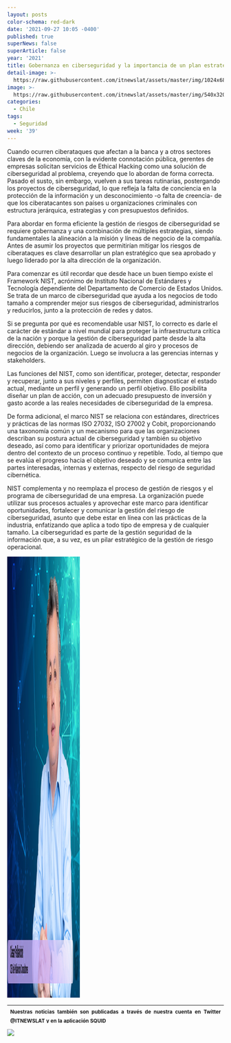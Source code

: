 ```yaml
---
layout: posts
color-schema: red-dark
date: '2021-09-27 10:05 -0400'
published: true
superNews: false
superArticle: false
year: '2021'
title: Gobernanza en ciberseguridad y la importancia de un plan estratégico
detail-image: >-
  https://raw.githubusercontent.com/itnewslat/assets/master/img/1024x680/cesar-pallavicini-g.jpg
image: >-
  https://raw.githubusercontent.com/itnewslat/assets/master/img/540x320/cesar-pallavicini-p.jpg
categories:
  - Chile
tags:
  - Seguridad
week: '39'
---
```

Cuando ocurren ciberataques que afectan a la banca y a otros sectores claves de la economía, con la evidente connotación pública, gerentes de empresas solicitan servicios de Ethical Hacking como una solución de ciberseguridad al problema, creyendo que lo abordan de forma correcta.  Pasado el susto, sin embargo, vuelven a sus tareas rutinarias, postergando los proyectos de ciberseguridad, lo que refleja la falta de conciencia en la protección de la información y un desconocimiento -o falta de creencia- de que los ciberatacantes son países u organizaciones criminales con estructura jerárquica, estrategias y con presupuestos definidos. 

Para abordar en forma eficiente la gestión de riesgos de ciberseguridad se requiere gobernanza y una combinación de múltiples estrategias, siendo fundamentales la alineación a la misión y líneas de negocio de la compañía. Antes de asumir los proyectos que permitirían mitigar los riesgos de ciberataques es clave desarrollar un plan estratégico que sea aprobado y luego liderado por la alta dirección de la organización.

Para comenzar es útil recordar que desde hace un buen tiempo existe el Framework NIST, acrónimo de Instituto Nacional de Estándares y Tecnología dependiente del Departamento de Comercio de Estados Unidos. Se trata de un marco de ciberseguridad que ayuda a los negocios de todo tamaño a comprender mejor sus riesgos de ciberseguridad, administrarlos y reducirlos, junto a la protección de redes y datos. 

Si se pregunta por qué es recomendable usar NIST, lo correcto es darle el carácter de estándar a nivel mundial para proteger la infraestructura crítica de la nación y porque la gestión de ciberseguridad parte desde la alta dirección, debiendo ser analizada de acuerdo al giro y procesos de negocios de la organización. Luego se involucra a las gerencias internas y stakeholders. 

Las funciones del NIST, como son identificar, proteger, detectar, responder y recuperar, junto a sus niveles y perfiles, permiten diagnosticar el estado actual, mediante un perfil y generando un perfil objetivo. Ello posibilita diseñar un plan de acción, con un adecuado presupuesto de inversión y gasto acorde a las reales necesidades de ciberseguridad de la empresa. 

De forma adicional, el marco NIST se relaciona con estándares, directrices y prácticas de las normas ISO 27032, ISO 27002 y Cobit, proporcionando una taxonomía común y un mecanismo para que las organizaciones describan su postura actual de ciberseguridad y también su objetivo deseado, así como para identificar y priorizar oportunidades de mejora dentro del contexto de un proceso continuo y repetible. Todo, al tiempo que se evalúa el progreso hacia el objetivo deseado y se comunica entre las partes interesadas, internas y externas, respecto del riesgo de seguridad cibernética.

NIST complementa y no reemplaza el proceso de gestión de riesgos y el programa de ciberseguridad de una empresa. La organización puede utilizar sus procesos actuales y aprovechar este marco para identificar oportunidades, fortalecer y comunicar la gestión del riesgo de ciberseguridad, asunto que debe estar en línea con las prácticas de la industria, enfatizando que aplica a todo tipo de empresa y de cualquier tamaño. La ciberseguridad es parte de la gestión seguridad de la información que, a su vez, es un pilar estratégico de la gestión de riesgo operacional.

![](https://raw.githubusercontent.com/itnewslat/assets/master/img/540x320/cesar-pallavicini-p.jpg)

<table style="height: 42px;" width="569">
<tbody>
<tr>
<td style="text-align: justify;"><sub><strong>Nuestras noticias también son publicadas a través de nuestra cuenta en Twitter <a href="https://twitter.com/itnewslat?lang=es">@ITNEWSLAT</a> y en la aplicación <a href="https://squidapp.co/en/">SQUID</a></strong></sub></td>
</tr>
</tbody>
</table>

<img src="https://tracker.metricool.com/c3po.jpg?hash=56f88a41e39ab42c063cc51676587a04"/>